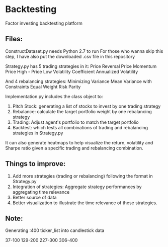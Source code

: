 # Backtesting
Factor investing backtesting platform


## Files:
ConstructDataset.py needs Python 2.7 to run
For those who wanna skip this step, I have also put the downloaded .csv file in this repository

Strategy.py has 5 trading strategies in it:
Price Reversal
Price Momentum
Price High - Price Low
Volatility Coefficient
Annualized Volatility

And 4 rebalancing strategies:
Minimizing Variance
Mean Variance with Constraints
Equal Weight
Risk Parity

Implementation.py includes the class object to:
1. Pitch Stock: generating a list of stocks to invest by one trading strategy
2. Rebalance: calculate the target portfolio weight by one rebalancing strategy
3. Trading: Adjust agent's portfolio to match the target portfolio
4. Backtest: which tests all combinations of trading and rebalancing strategies in Strategy.py

It can also generate heatmaps to help visualize the return, volatility and Sharpe ratio given a specific trading and rebalancing combination.

## Things to improve:
1. Add more strategies (trading or rebalancing) following the format in Strategy.py
2. Integration of strategies: Aggregate strategy performances by aggregating time relevance
3. Better source of data
4. Better visualization to illustrate the time relevance of these strategies.


## Note:
Generating :400 ticker_list into candlestick data

37-100
129-200
227-300
306-400